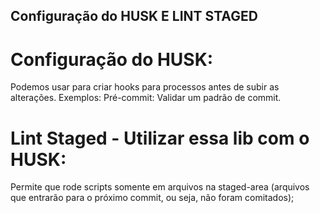 
<h2>Configuração do HUSK E LINT STAGED</h2>


# Configuração do HUSK:

Podemos usar para criar hooks para processos antes de subir as alterações.
Exemplos:
Pré-commit: Validar um padrão de commit.

# Lint Staged - Utilizar essa lib com o HUSK:

Permite que rode scripts somente em arquivos na staged-area (arquivos que entrarão para o próximo commit, ou seja, não foram comitados);




